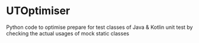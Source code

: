 # UTOptimiser
Python code to optimise prepare for test classes of Java &amp; Kotlin unit test by checking the actual usages of mock static classes
